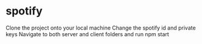 # spotify
Clone the project onto your local machine
Change the spotify id and private keys
Navigate to both server and client folders and run npm start
